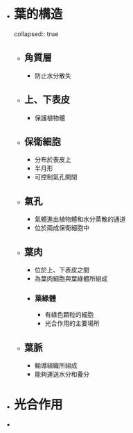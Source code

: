 - # 葉的構造
  collapsed:: true
	- ## 角質層
		- 防止水分散失
	- ## 上、下表皮
		- 保護植物體
	- ## 保衛細胞
		- 分布於表皮上
		- 半月形
		- 可控制氣孔開閉
	- ## 氣孔
		- 氣體進出植物體和水分蒸散的通道
		- 位於兩成保衛細胞中
	- ## 葉肉
		- 位於上、下表皮之間
		- 為葉肉細胞與葉綠體所組成
		- ### 葉綠體
			- 有綠色顆粒的細胞
			- 光合作用的主要場所
	- ## 葉脈
		- 輸導組織所組成
		- 能夠運送水分和養分
- # 光合作用
-